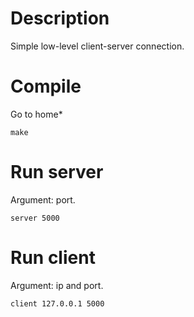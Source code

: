 # Description

Simple low-level client-server connection.

# Compile
Go to home*
```
make
```

# Run server
Argument: port.
```
server 5000
```

# Run client
Argument: ip and port.
```
client 127.0.0.1 5000
```

